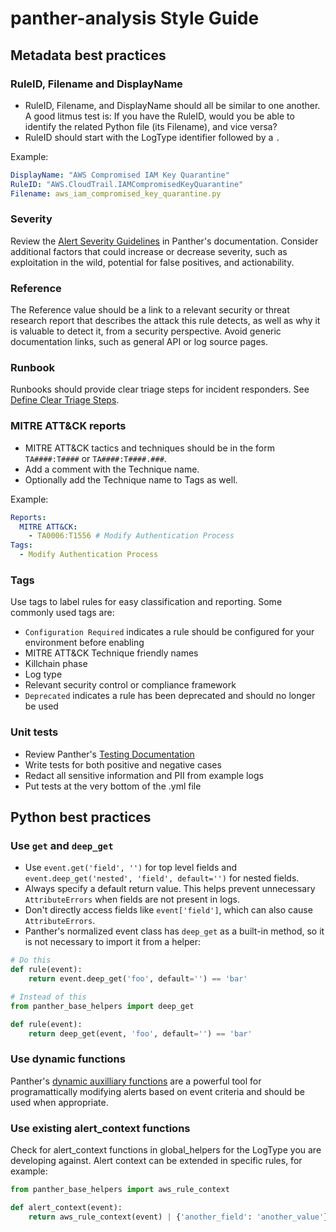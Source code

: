 # panther-analysis Style Guide

## Metadata best practices

### RuleID, Filename and DisplayName

- RuleID, Filename, and DisplayName should all be similar to one another. A good litmus test is: If you have the RuleID, would you be able to identify the related Python file (its Filename), and vice versa?
- RuleID should start with the LogType identifier followed by a `.`

Example:
```yaml
DisplayName: "AWS Compromised IAM Key Quarantine"
RuleID: "AWS.CloudTrail.IAMCompromisedKeyQuarantine"
Filename: aws_iam_compromised_key_quarantine.py
```

### Severity

Review the [Alert Severity Guidelines](https://docs.panther.com/detections/rules#alert-severity) in Panther's documentation.  Consider additional factors that could increase or decrease severity, such as exploitation in the wild, potential for false positives, and actionability.

### Reference

The Reference value should be a link to a relevant security or threat research report that describes the attack this rule detects, as well as why it is valuable to detect it, from a security perspective. Avoid generic documentation links, such as general API or log source pages.

### Runbook

Runbooks should provide clear triage steps for incident responders.  See [Define Clear Triage Steps](https://jacknaglieri.substack.com/i/148126819/define-clear-triage-steps).

### MITRE ATT&CK reports

- MITRE ATT&CK tactics and techniques should be in the form `TA####:T####` or `TA####:T####.###`.
- Add a comment with the Technique name.
- Optionally add the Technique name to Tags as well.

Example:
```yaml
Reports:
  MITRE ATT&CK:
    - TA0006:T1556 # Modify Authentication Process
Tags:
  - Modify Authentication Process
```

### Tags

Use tags to label rules for easy classification and reporting.  Some commonly used tags are:

- `Configuration Required` indicates a rule should be configured for your environment before enabling
- MITRE ATT&CK Technique friendly names
- Killchain phase
- Log type
- Relevant security control or compliance framework
- `Deprecated` indicates a rule has been deprecated and should no longer be used

### Unit tests

- Review Panther's [Testing Documentation](https://docs.panther.com/detections/testing)
- Write tests for both positive and negative cases
- Redact all sensitive information and PII from example logs
- Put tests at the very bottom of the .yml file

## Python best practices

### Use `get` and `deep_get`

- Use `event.get('field', '')` for top level fields and `event.deep_get('nested', 'field', default='')` for nested fields.
- Always specify a default return value.  This helps prevent unnecessary `AttributeErrors` when fields are not present in logs.
- Don't directly access fields like `event['field']`, which can also cause `AttributeErrors`.
- Panther's normalized event class has `deep_get` as a built-in method, so it is not necessary to import it from a helper:

```python
# Do this
def rule(event):
    return event.deep_get('foo', default='') == 'bar'

# Instead of this
from panther_base_helpers import deep_get

def rule(event):
    return deep_get(event, 'foo', default='') == 'bar'
```

### Use dynamic functions

Panther's [dynamic auxilliary functions](https://docs.panther.com/detections/rules/python#alert-functions-in-python-detections) are a powerful tool for programattically modifying alerts based on event criteria and should be used when appropriate.

### Use existing alert_context functions

Check for alert_context functions in global_helpers for the LogType you are developing against.  Alert context can be extended in specific rules, for example:

```python
from panther_base_helpers import aws_rule_context

def alert_context(event):
    return aws_rule_context(event) | {'another_field': 'another_value'}
```



